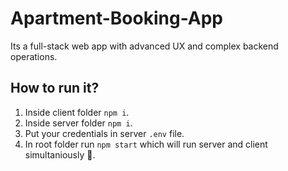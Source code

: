 # Apartment-Booking-App

Its a full-stack web app with advanced UX and complex backend operations.

## How to run it?

1. Inside client folder `npm i`.
2. Inside server folder `npm i`.
3. Put your credentials in server `.env` file.
4. In root folder run `npm start` which will run server and client simultaniously :rocket:.
